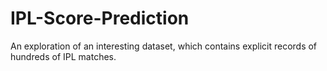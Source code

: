 # IPL-Score-Prediction
An exploration of an interesting dataset, which contains explicit records of hundreds of IPL matches.
